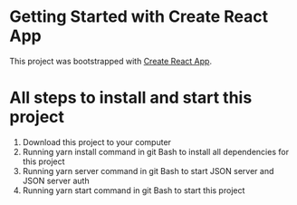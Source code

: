 # Getting Started with Create React App

This project was bootstrapped with [Create React App](https://github.com/facebook/create-react-app).

# All steps to install and start this project

1. Download this project to your computer
2. Running yarn install command in git Bash to install all dependencies for this project
3. Running yarn server command in git Bash to start JSON server and JSON server auth
4. Running yarn start command in git Bash to start this project
